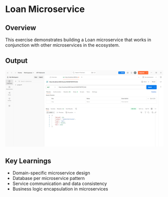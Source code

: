 # Loan Microservice

## Overview
This exercise demonstrates building a Loan microservice that works in conjunction with other microservices in the ecosystem.

## Output
![Loan Microservice Output](output.png)

## Key Learnings
- Domain-specific microservice design
- Database per microservice pattern
- Service communication and data consistency
- Business logic encapsulation in microservices
